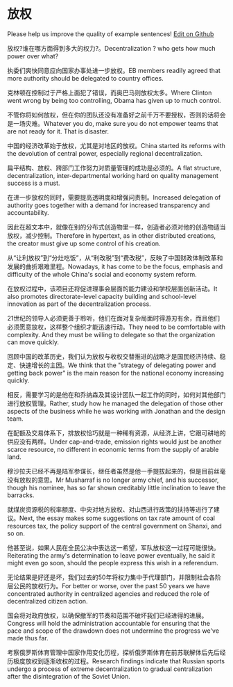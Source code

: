 # 放权

Please help us improve the quality of example sentences! [Edit on Github](https://github.com/jiyushe/jiyu-example-sentence-source/blob/main/chinese/fangquan.md)

<p><span class="chinese">放权?谁在哪方面得到多大的权力?。</span><span class="english">Decentralization ? who gets how much power over what?</span></p>

<p><span class="chinese">执委们爽快同意应向国家办事处进一步放权。</span><span class="english">EB members readily agreed that more authority should be delegated to country offices.</span></p>

<p><span class="chinese">克林顿在控制过于严格上面犯了错误，而奥巴马则放权太多。</span><span class="english">Where Clinton went wrong by being too controlling, Obama has given up to much control.</span></p>

<p><span class="chinese">不管你将如何放权，但在你的团队还没有准备好之前千万不要授权，否则的话将会是一场灾难。</span><span class="english">Whatever you do, make sure you do not empower teams that are not ready for it. That is disaster.</span></p>

<p><span class="chinese">中国的经济改革始于放权，尤其是对地区的放权。</span><span class="english">China started its reforms with the devolution of central power, especially regional decentralization.</span></p>

<p><span class="chinese">扁平结构、放权、跨部门工作努力对质量管理的成功是必须的。</span><span class="english">A flat structure, decentralization, inter-departmental working hard on quality management success is a must.</span></p>

<p><span class="chinese">在进一步放权的同时，需要提高透明度和增强问责制。</span><span class="english">Increased delegation of authority goes together with a demand for increased transparency and accountability.</span></p>

<p><span class="chinese">因此在超文本中，就像在别的分布式创造物里一样，创造者必须对他的创造物适当放权，减少控制。</span><span class="english">Therefore in hypertext, as in other distributed creations, the creator must give up some control of his creation.</span></p>

<p><span class="chinese">从“让利放权”到“分灶吃饭”，从“利改税”到“费改税”，反映了中国财政体制改革和发展的曲折艰难里程。</span><span class="english">Nowadays, it has come to be the focus, emphasis and difficulty of the whole China's social and economy system reform.</span></p>

<p><span class="chinese">在放权过程中，该项目还将促进理事会层面的能力建设和学校层面创新活动。</span><span class="english">It also promotes directorate-level capacity building and school-level innovation as part of the decentralization process.</span></p>

<p><span class="chinese">21世纪的领导人必须更善于聆听，他们在面对复杂局面时得游刃有余，而且他们必须愿意放权，这样整个组织才能迅速行动。</span><span class="english">They need to be comfortable with complexity. And they must be willing to delegate so that the organization can move quickly.</span></p>

<p><span class="chinese">回顾中国的改革历史，我们认为放权与收权交替推进的战略才是国民经济持续、稳定、快速增长的主因。</span><span class="english">We think that the "strategy of delegating power and getting back power" is the main reason for the national economy increasing quickly.</span></p>

<p><span class="chinese">相反，需要学习的是他在和乔纳森及其设计团队一起工作的同时，如何对其他部门进行放权管理。</span><span class="english">Rather, study how he managed the delegation of those other aspects of the business while he was working with Jonathan and the design team.</span></p>

<p><span class="chinese">在配额及交易体系下，排放权恰巧就是一种稀有资源，从经济上讲，它跟可耕地的供应没有两样。</span><span class="english">Under cap-and-trade, emission rights would just be another scarce resource, no different in economic terms from the supply of arable land.</span></p>

<p><span class="chinese">穆沙拉夫已经不再是陆军参谋长，继任者虽然是他一手提拔起来的，但是目前丝毫没有放权的意思。</span><span class="english">Mr Musharraf is no longer army chief, and his successor, though his nominee, has so far shown creditably little inclination to leave the barracks.</span></p>

<p><span class="chinese">就煤炭资源税的税率额度、中央对地方放权、对山西进行政策的扶持等进行了建议。</span><span class="english">Next, the essay makes some suggestions on tax rate amount of coal resources tax, the policy support of the central government on Shanxi, and so on.</span></p>

<p><span class="chinese">他甚至说，如果人民在全民公决中表达这一希望，军队放权这一过程可能很快。</span><span class="english">Reiterating the army's determination to leave power eventually, he said it might even go soon, should the people express this wish in a referendum.</span></p>

<p><span class="chinese">无论结果是好还是坏，我们过去的50年将权力集中于代理部门，并限制社会各阶层公民的放权行为。</span><span class="english">For better or worse, over the past 50 years we have concentrated authority in centralized agencies and reduced the role of decentralized citizen action.</span></p>

<p><span class="chinese">国会将对政府放权，以确保撤军的节奏和范围不破坏我们已经进得的进展。</span><span class="english">Congress will hold the administration accountable for ensuring that the pace and scope of the drawdown does not undermine the progress we've made thus far.</span></p>

<p><span class="chinese">考察俄罗斯体育管理中国家作用变化历程，探析俄罗斯体育在前苏联解体后先后经历极度放权到逐渐收权的过程。</span><span class="english">Research findings indicate that Russian sports undergo a process of extreme decentralization to gradual centralization after the disintegration of the Soviet Union.</span></p>

